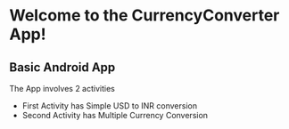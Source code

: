 # Welcome to the CurrencyConverter App!
## Basic Android App
The App involves 2 activities 
* First Activity has Simple USD to INR conversion
* Second Activity has Multiple Currency Conversion
